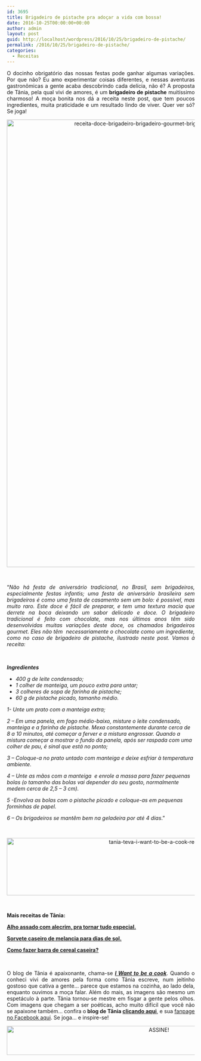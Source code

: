 ```yaml
---
id: 3695
title: Brigadeiro de pistache pra adoçar a vida com bossa!
date: 2016-10-25T00:00:00+00:00
author: admin
layout: post
guid: http://localhost/wordpress/2016/10/25/brigadeiro-de-pistache/
permalink: /2016/10/25/brigadeiro-de-pistache/
categories:
  - Receitas
---
```

<p align="justify">
  O docinho obrigatório das nossas festas pode ganhar algumas variações. Por que não? Eu amo experimentar coisas diferentes, e nessas aventuras gastronômicas a gente acaba descobrindo cada delícia, não é? A proposta de Tânia, pela qual vivi de amores, é um <strong>brigadeiro de pistache</strong> muitíssimo charmoso! A moça bonita nos dá a receita neste post, que tem poucos ingredientes, muita praticidade e um resultado lindo de viver. Quer ver só? Se joga!
</p>

<p align="center">
  <img class="alignnone size-full wp-image-13187" src="http://www.trololodemulher.com.br/blog/wp-content/uploads/2016/10/RECEITA-DOCE-BRIGADEIRO-BRIGADEIRO-GOURMET-BRIGADEIRO-DE-PISTACHE.jpg" alt="receita-doce-brigadeiro-brigadeiro-gourmet-brigadeiro-de-pistache" width="800" height="1200" />
</p>

&nbsp;

<p align="justify">
  “<em>Não há festa de aniversário tradicional, no Brasil, sem brigadeiros, especialmente festas infantis; uma festa de aniversário brasileira sem brigadeiros é como uma festa de casamento sem um bolo: é possível, mas muito raro. Este doce é fácil de preparar, e tem uma textura macia que derrete na boca deixando um sabor delicado e doce. O brigadeiro tradicional é feito com chocolate, mas nos últimos anos têm sido desenvolvidas muitas variações deste doce, os chamados brigadeiros gourmet. Eles não têm  necessariamente o chocolate como um ingrediente, como no caso de brigadeiro de pistache, ilustrado neste post. Vamos à receita:</em>
</p>

&nbsp;

**_Ingredientes_**

  * _400 g de leite condensado;_
  * _1 colher de manteiga, um pouco extra para untar;_ 
  *  _3 colheres de sopa de farinha de pistache;_
  * _60 g de pistache picado, tamanho médio._

_1- Unte um prato com a manteiga extra;_

_2 – Em uma panela, em fogo médio-baixo, misture o leite condensado, manteiga e a farinha de pistache. Mexa constantemente durante cerca de 8 a 10 minutos, até começar a ferver e a mistura engrossar. Quando a mistura começar a mostrar o fundo da panela, após ser raspada com uma colher de pau, é sinal que está no ponto;_

_3 – Coloque-a no prato untado com manteiga e deixe esfriar à temperatura ambiente._

_4 – Unte as mãos com a manteiga  e enrole a massa para fazer pequenas bolas (o tamanho das bolas vai depender do seu gosto, normalmente medem cerca de 2,5 – 3 cm)._

_5 -Envolva as bolas com o pistache picado e coloque-as em pequenas forminhas de papel._

_6 – Os brigadeiros se mantêm bem na geladeira por até 4 dias_.”

&nbsp;

<p align="center">
  <img class="alignnone size-full wp-image-13037" src="http://www.trololodemulher.com.br/blog/wp-content/uploads/2016/10/TANIA-TEVA-I-WANT-TO-BE-A-COOK-RECEITAS.jpg" alt="tania-teva-i-want-to-be-a-cook-receitas" width="800" height="154" />
</p>

&nbsp;

**Mais receitas de Tânia:**

<a href="http://www.trololodemulher.com.br/2016/10/21/alho-assado/" target="_blank"><strong>Alho assado com alecrim, pra tornar tudo especial.</strong></a>

<a href="http://www.trololodemulher.com.br/2016/10/13/sorvete-caseiro/" target="_blank"><strong>Sorvete caseiro de melancia para dias de sol.</strong></a>

<a href="http://www.trololodemulher.com.br/2016/10/05/barra-de-cereal-caseira/" target="_blank"><strong>Como fazer barra de cereal caseira?</strong></a>

&nbsp;

<p align="justify">
  O blog de Tânia é apaixonante, chama-se <strong><em><a href="https://iwanttobeacook.wordpress.com/" target="_blank">I Want to be a cook</a></em></strong>. Quando o conheci vivi de amores pela forma como Tânia escreve, num jeitinho gostoso que cativa a gente… parece que estamos na cozinha, ao lado dela, enquanto ouvimos a moça falar. Além do mais, as imagens são mesmo um espetáculo à parte. Tânia tornou-se mestre em fisgar a gente pelos olhos. Com imagens que chegam a ser poéticas, acho muito difícil que você não se apaixone também… confira o<strong> blog de Tânia <a href="https://iwanttobeacook.wordpress.com/" target="_blank">clicando aqui</a></strong>, e sua <a href="https://www.facebook.com/Iwanttobeacook-818578268272846/" target="_blank">fanpage no Facebook aqui</a>. Se joga… e inspire-se!
</p>

<p align="center">
  <a href="http://feedburner.google.com/fb/a/mailverify?uri=blogBichaFemea&loc=en_US" target="_blank"><img class="alignnone size-full wp-image-10439" src="http://www.trololodemulher.com.br/blog/wp-content/uploads/2014/09/ASSINE.png" alt="ASSINE!" width="800" height="78" /></a>
</p>

<p align="justify">